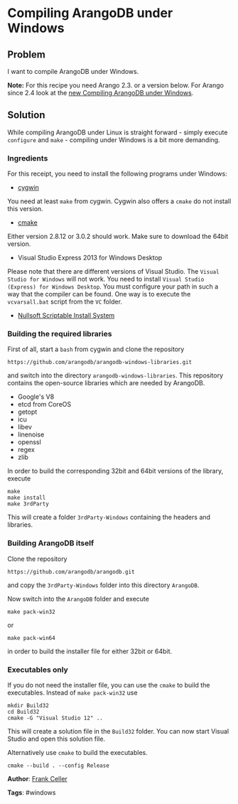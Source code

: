 # Compiling ArangoDB under Windows

## Problem

I want to compile ArangoDB under Windows.

**Note:** For this recipe you need Arango 2.3. or a version below. For Arango since 2.4 look at the [new Compiling ArangoDB under Windows](https://docs.arangodb.com/CompilingUnderWindows.md).

## Solution

While compiling ArangoDB under Linux is straight forward - simply execute `configure` and `make` - compiling under Windows 
is a bit more demanding.

### Ingredients

For this receipt, you need to install the following programs under Windows:

* [cygwin](https://www.cygwin.com/)

You need at least `make` from cygwin. Cygwin also offers a `cmake` do not install this version. 

* [cmake](http://www.cmake.org/)

Either version 2.8.12 or 3.0.2 should work. Make sure to download the 64bit version.

* Visual Studio Express 2013 for Windows Desktop

Please note that there are different versions of Visual Studio. The `Visual Studio for Windows` will not work. You need to
install `Visual Studio (Express) for Windows Desktop`. You must configure your path in such a way that the compiler can
be found. One way is to execute the `vcvarsall.bat` script from the `VC` folder.

* [Nullsoft Scriptable Install System](http://nsis.sourceforge.net/Download)

### Building the required libraries

First of all, start a `bash` from cygwin and clone the repository

    https://github.com/arangodb/arangodb-windows-libraries.git

and switch into the directory `arangodb-windows-libraries`. This repository contains the open-source libraries which
are needed by ArangoDB.

* Google's V8
* etcd from CoreOS
* getopt
* icu
* libev
* linenoise
* openssl
* regex
* zlib

In order to build the corresponding 32bit and 64bit versions of the library, execute

    make
    make install
    make 3rdParty

This will create a folder `3rdParty-Windows` containing the headers and libraries.

### Building ArangoDB itself

Clone the repository

    https://github.com/arangodb/arangodb.git

and copy the `3rdParty-Windows` folder into this directory `ArangoDB`.

Now switch into the `ArangoDB` folder and execute

    make pack-win32

or

    make pack-win64

in order to build the installer file for either 32bit or 64bit.

### Executables only

If you do not need the installer file, you can use the `cmake` to build the executables. Instead of `make pack-win32`
use

    mkdir Build32
    cd Build32
    cmake -G "Visual Studio 12" ..

This will create a solution file in the `Build32` folder. You can now start Visual Studio and open this
solution file.

Alternatively use `cmake` to build the executables.

    cmake --build . --config Release

**Author**: [Frank Celler](https://github.com/fceller)

**Tags**: #windows